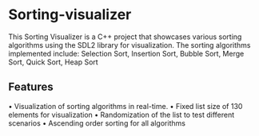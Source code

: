 # Sorting-visualizer
This Sorting Visualizer is a C++ project that showcases various sorting algorithms using the SDL2 library for visualization. The sorting algorithms implemented include:
Selection Sort,
Insertion Sort,
Bubble Sort,
Merge Sort,
Quick Sort,
Heap Sort
## Features

•	Visualization of sorting algorithms in real-time.
•	Fixed list size of 130 elements for visualization
•	Randomization of the list to test different scenarios
•	Ascending order sorting for all algorithms
